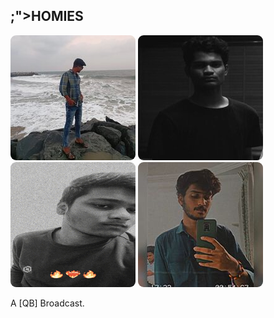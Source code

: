 

 <body style="background:url('love.gif');">
    <meta name="viewport" content="width=device-width, intial-scale=1.0">
    <title> Home</title>
    <link rel="stylesheet" href="style.css">


<body>
    <nav> <h1 style="font-size:50x; <font color="red"></font>;">HOMIES</h1> </nav>
    <div class="profile-box">
        <a href="https://www.instagram.com/sushanth_bathini/" class="a-foto"> <img class="foto-button" src="pok.jpg" style="border-radius: 9px;"></a>
        <a href="https://www.instagram.com/qb_________________/" class="a-foto"> <img class="foto-button" src="qb.jpg" style="border-radius: 9px;"></a>
        <a href="https://www.instagram.com/_manikiran_31/" class="a-foto"> <img class="foto-button" src="owl.gif" style="border-radius: 9px;"></a>
        <a href="https://www.instagram.com/d_a_t_t_a_07/" class="a-foto"> <img class="foto-button" src="frog.jpg" style="border-radius: 9px;"></a>
    </div>
    <footer id="producer">
       <p id="f-txt"> A [QB] Broadcast.</p>
    </footer>
    
</body>
</html>
